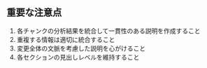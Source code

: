 ## 重要な注意点
1. 各チャンクの分析結果を統合して一貫性のある説明を作成すること
2. 重複する情報は適切に統合すること
3. 変更全体の文脈を考慮した説明を心がけること
4. 各セクションの見出しレベルを維持すること
